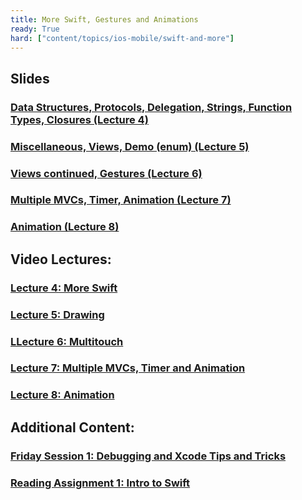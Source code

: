 ```yaml
---
title: More Swift, Gestures and Animations
ready: True
hard: ["content/topics/ios-mobile/swift-and-more"]
---
```


## Slides

### [Data Structures, Protocols, Delegation, Strings, Function Types, Closures (Lecture 4)](Lecture%204%20Slides.pdf)

### [Miscellaneous, Views, Demo (enum) (Lecture 5)](Lecture%205%20Slides.pdf)

### [Views continued, Gestures (Lecture 6)](Lecture%206%20Slides.pdf)

### [Multiple MVCs, Timer, Animation (Lecture 7)](Lecture%207%20Slides.pdf)

### [Animation (Lecture 8)](Lecture%208%20Slides.pdf)

## Video Lectures:

### [Lecture 4: More Swift](https://www.youtube.com/watch?v=FU2V0YRQIOw&list=PLPA-ayBrweUzGFmkT_W65z64MoGnKRZMq&index=5)

### [Lecture 5: Drawing](https://www.youtube.com/watch?v=h2hm2AtanRU&list=PLPA-ayBrweUzGFmkT_W65z64MoGnKRZMq&index=6)

### [LLecture 6: Multitouch](https://www.youtube.com/watch?v=_a0X5J3M2I8&list=PLPA-ayBrweUzGFmkT_W65z64MoGnKRZMq&index=7)

### [Lecture 7: Multiple MVCs, Timer and Animation](https://www.youtube.com/watch?v=5B5IRK9wYjI&list=PLPA-ayBrweUzGFmkT_W65z64MoGnKRZMq&index=8)

### [Lecture 8: Animation](https://www.youtube.com/watch?v=84ZhYhAwYqo&list=PLPA-ayBrweUzGFmkT_W65z64MoGnKRZMq&index=9)

## Additional Content:

### [Friday Session 1: Debugging and Xcode Tips and Tricks](https://www.youtube.com/watch?v=-UtIg4Lt7T8&list=PLPA-ayBrweUzGFmkT_W65z64MoGnKRZMq&index=3)

### [Reading Assignment 1: Intro to Swift](Reading%201_%20Intro%20to%20Swift.pdf)
